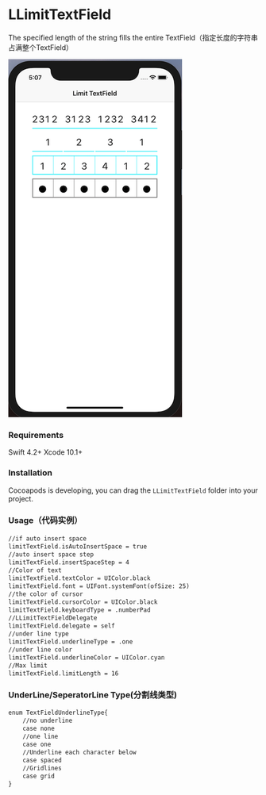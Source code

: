 # LLimitTextField

The specified length of the string fills the entire TextField（指定长度的字符串占满整个TextField）

![Demo](https://github.com/Lves/LLimitTextField/blob/master/img/show_demo.png)

### Requirements
Swift 4.2+
Xcode 10.1+
### Installation
Cocoapods is developing, you can drag the `LLimitTextField` folder into your project.


### Usage（代码实例）


```
//if auto insert space
limitTextField.isAutoInsertSpace = true
//auto insert space step
limitTextField.insertSpaceStep = 4
//Color of text
limitTextField.textColor = UIColor.black
limitTextField.font = UIFont.systemFont(ofSize: 25)
//the color of cursor
limitTextField.cursorColor = UIColor.black
limitTextField.keyboardType = .numberPad
//LLimitTextFieldDelegate
limitTextField.delegate = self
//under line type
limitTextField.underlineType = .one
//under line color
limitTextField.underlineColor = UIColor.cyan
//Max limit
limitTextField.limitLength = 16
```

### UnderLine/SeperatorLine Type(分割线类型)

```
enum TextFieldUnderlineType{
    //no underline 
    case none
    //one line
    case one
    //Underline each character below
    case spaced
    //Gridlines
    case grid
}
```
